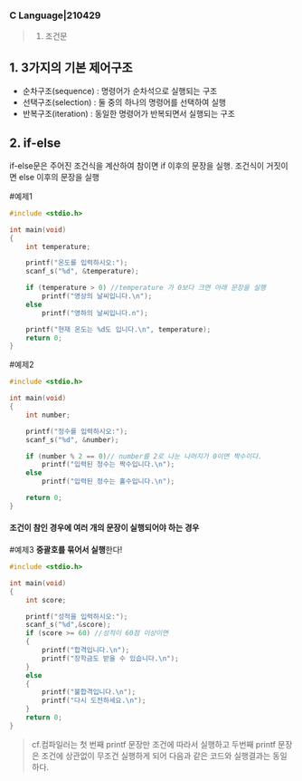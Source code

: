 ### C Language|210429

>1. 조건문



## 1. 3가지의 기본 제어구조

- 순차구조(sequence) : 명령어가 순차석으로 실행되는 구조
- 선택구조(selection) : 둘 중의 하나의 명령어를 선택하여 실행
- 반복구조(iteration) : 동일한 명령어가 반복되면서 실행되는 구조



## 2. if-else

if-else문은 주어진 조건식을 계산하여 참이면 if 이후의 문장을 실행. 조건식이 거짓이면 else 이후의 문장을 실행



#예제1

```c
#include <stdio.h>

int main(void)
{
	int temperature;

	printf("온도를 입력하시오:");
	scanf_s("%d", &temperature);

	if (temperature > 0) //temperature 가 0보다 크면 아래 문장을 실행
		printf("영상의 날씨입니다.\n");
	else
		printf("영하의 날씨입니다.n");

	printf("현재 온도는 %d도 입니다.\n", temperature);
	return 0;
}
```



#예제2

```c
#include <stdio.h>

int main(void)
{
	int number;

	printf("정수를 입력하시오:");
	scanf_s("%d", &number);

	if (number % 2 == 0)// number를 2로 나눈 나머지가 0이면 짝수이다.
		printf("입력된 정수는 짝수입니다.\n");
	else
		printf("입력된 정수는 홀수입니다.\n");

	return 0;
}
```

#### 조건이 참인 경우에 여러 개의 문장이 실행되어야 하는 경우

#예제3 **중괄호를 묶어서 실행**한다!

```c
#include <stdio.h>

int main(void)
{
	int score;

	printf("성적을 입력하시오:");
	scanf_s("%d",&score);
	if (score >= 60) //성적이 60점 이상이면
	{
		printf("합격입니다.\n");
		printf("장학금도 받을 수 있습니다.\n");
	}
	else
	{
		printf("불합격입니다.\n");
		printf("다시 도전하세요.\n");
	}
	return 0;
}
```

> cf.컴파일러는 첫 번째 printf 문장만 조건에 따라서 실행하고 두번째 printf 문장은 조건에 상관없이 무조건 실행하게 되어 다음과 같은 코드와 실행결과는 동일하다.